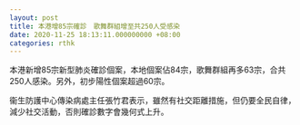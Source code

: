 ```yaml
---
layout: post
title: 本港增85宗確診　歌舞群組增至共250人受感染
date: 2020-11-25 18:13:11.000000000 +08:00
categories: rthk
---
```


本港新增85宗新型肺炎確診個案，本地個案佔84宗，歌舞群組再多63宗，合共250人感染。另外，初步陽性個案超過60宗。

衞生防護中心傳染病處主任張竹君表示，雖然有社交距離措施，但仍要全民自律，減少社交活動，否則確診數字會幾何式上升。
